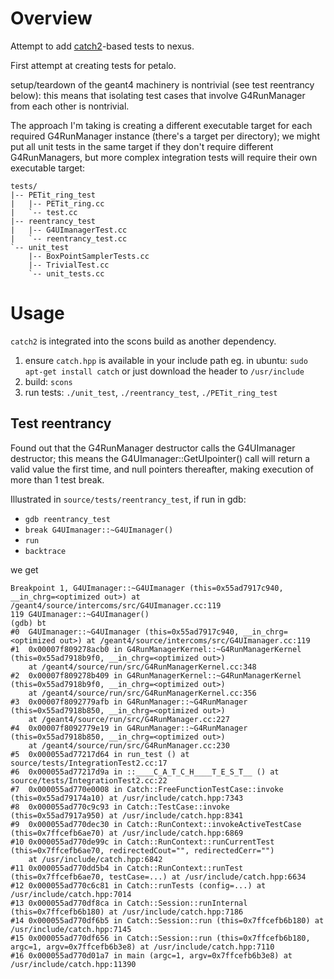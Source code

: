 # Overview

Attempt to add [catch2](https://github.com/catchorg/Catch2)-based tests to nexus.

First attempt at creating tests for petalo.

setup/teardown of the geant4 machinery is nontrivial (see test reentrancy below): this means that isolating test cases that involve G4RunManager from each other is nontrivial.

The approach I'm taking is creating a different executable target for each required G4RunManager instance (there's a target per directory); we might put all unit tests in the same target if they don't require different G4RunManagers, but more complex integration tests will require their own executable target:

```
tests/
|-- PETit_ring_test
|   |-- PETit_ring.cc
|   `-- test.cc
|-- reentrancy_test
|   |-- G4UImanagerTest.cc
|   `-- reentrancy_test.cc
`-- unit_test
    |-- BoxPointSamplerTests.cc
    |-- TrivialTest.cc
    `-- unit_tests.cc
```

# Usage

`catch2` is integrated into the scons build as another dependency.

1. ensure `catch.hpp` is available in your include path eg. in ubuntu:
  `sudo apt-get install catch`
  or just download the header to `/usr/include`
2. build:
  `scons`
3. run tests:
  `./unit_test`, `./reentrancy_test`, `./PETit_ring_test`


## Test reentrancy

Found out that the G4RunManager destructor calls the G4UImanager destructor; this means the G4UImanager::GetUIpointer() call will return a valid value the first time, and null pointers thereafter, making execution of more than 1 test break.

Illustrated in `source/tests/reentrancy_test`, if run in gdb:
* `gdb reentrancy_test`
* `break G4UImanager::~G4UImanager()`
* `run`
* `backtrace`

we get

```
Breakpoint 1, G4UImanager::~G4UImanager (this=0x55ad7917c940, __in_chrg=<optimized out>) at /geant4/source/intercoms/src/G4UImanager.cc:119
119	G4UImanager::~G4UImanager()
(gdb) bt
#0  G4UImanager::~G4UImanager (this=0x55ad7917c940, __in_chrg=<optimized out>) at /geant4/source/intercoms/src/G4UImanager.cc:119
#1  0x00007f809278acb0 in G4RunManagerKernel::~G4RunManagerKernel (this=0x55ad7918b9f0, __in_chrg=<optimized out>)
    at /geant4/source/run/src/G4RunManagerKernel.cc:348
#2  0x00007f809278b409 in G4RunManagerKernel::~G4RunManagerKernel (this=0x55ad7918b9f0, __in_chrg=<optimized out>)
    at /geant4/source/run/src/G4RunManagerKernel.cc:356
#3  0x00007f8092779afb in G4RunManager::~G4RunManager (this=0x55ad7918b850, __in_chrg=<optimized out>)
    at /geant4/source/run/src/G4RunManager.cc:227
#4  0x00007f8092779e19 in G4RunManager::~G4RunManager (this=0x55ad7918b850, __in_chrg=<optimized out>)
    at /geant4/source/run/src/G4RunManager.cc:230
#5  0x000055ad77217d64 in run_test () at source/tests/IntegrationTest2.cc:17
#6  0x000055ad77217d9a in ::____C_A_T_C_H____T_E_S_T__ () at source/tests/IntegrationTest2.cc:22
#7  0x000055ad770e0008 in Catch::FreeFunctionTestCase::invoke (this=0x55ad79174a10) at /usr/include/catch.hpp:7343
#8  0x000055ad770c9c93 in Catch::TestCase::invoke (this=0x55ad7917a950) at /usr/include/catch.hpp:8341
#9  0x000055ad770dec30 in Catch::RunContext::invokeActiveTestCase (this=0x7ffcefb6ae70) at /usr/include/catch.hpp:6869
#10 0x000055ad770de99c in Catch::RunContext::runCurrentTest (this=0x7ffcefb6ae70, redirectedCout="", redirectedCerr="")
    at /usr/include/catch.hpp:6842
#11 0x000055ad770dd5b4 in Catch::RunContext::runTest (this=0x7ffcefb6ae70, testCase=...) at /usr/include/catch.hpp:6634
#12 0x000055ad770c6c81 in Catch::runTests (config=...) at /usr/include/catch.hpp:7014
#13 0x000055ad770df8ca in Catch::Session::runInternal (this=0x7ffcefb6b180) at /usr/include/catch.hpp:7186
#14 0x000055ad770df6b5 in Catch::Session::run (this=0x7ffcefb6b180) at /usr/include/catch.hpp:7145
#15 0x000055ad770df656 in Catch::Session::run (this=0x7ffcefb6b180, argc=1, argv=0x7ffcefb6b3e8) at /usr/include/catch.hpp:7110
#16 0x000055ad770d01a7 in main (argc=1, argv=0x7ffcefb6b3e8) at /usr/include/catch.hpp:11390
```
